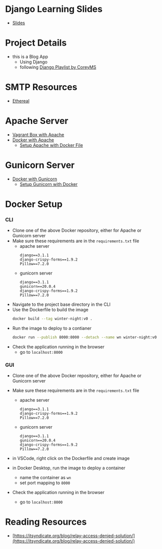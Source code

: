 
# Django Learning Slides

- [Slides](django-concepts.pdf)

# Project Details

- this is a Blog App
  - Using Django 
  - following [Django Playlist by CoreyMS](https://www.youtube.com/playlist?list=PL-osiE80TeTtoQCKZ03TU5fNfx2UY6U4p)

# SMTP Resources

- [Ethereal](https://ethereal.email/)

# Apache Server

- [Vagrant Box with Apache](https://drive.google.com/file/d/1M735ua2HjVW2VWervuGQJ9vYvkv-gkG1/view?usp=sharing)
- [Docker with Apache](https://github.com/raghavendra-musubi/winter_night/tree/apache-build-attempt)
  - [Setup Apache with Docker File](https://karllorey.com/posts/django-production-docker-mod-wsgi/)

# Gunicorn Server

- [Docker with Gunicorn](https://github.com/raghavendra-musubi/winter_night/tree/docker-gunicorn)
  - [Setup Gunicorn with Docker](https://code.visualstudio.com/docs/containers/quickstart-python)


# Docker Setup 

### CLI

- Clone one of the above Docker repository, either for Apache or Gunicorn server
- Make sure these requirements are in the `requirements.txt` file
  - apache server 
    ```
    django==3.1.1
    django-crispy-forms==1.9.2
    Pillow==7.2.0
    ```
  - gunicorn server 
    ```
    django==3.1.1
    gunicorn==20.0.4
    django-crispy-forms==1.9.2
    Pillow==7.2.0
    ```
- Navigate to the project base directory in the CLI
- Use the Dockerfile to build the image
  ```zsh
  docker build --tag winter-night:v0 .
  ```
- Run the image to deploy to a contianer 
  ```zsh
  docker run --publish 8000:8000 --detach --name wn winter-night:v0
  ```
- Check the application running in the browser 
  - go to `localhost:8000`

### GUI

- Clone one of the above Docker repository, either for Apache or Gunicorn server
- Make sure these requirements are in the `requirements.txt` file
  - apache server 
    ```
    django==3.1.1
    django-crispy-forms==1.9.2
    Pillow==7.2.0
    ```
  - gunicorn server 
    ```
    django==3.1.1
    gunicorn==20.0.4
    django-crispy-forms==1.9.2
    Pillow==7.2.0
    ```
 - in VSCode, right click on the Dockerfile and create image
 - in Docker Desktop, run the image to deploy a container 
    - name the container as `wn`
    - set port mapping to `8000`
    
- Check the application running in the browser 
  - go to `localhost:8000`
  
# Reading Resources

- [https://itsyndicate.org/blog/relay-access-denied-solution/](https://itsyndicate.org/blog/relay-access-denied-solution/)


